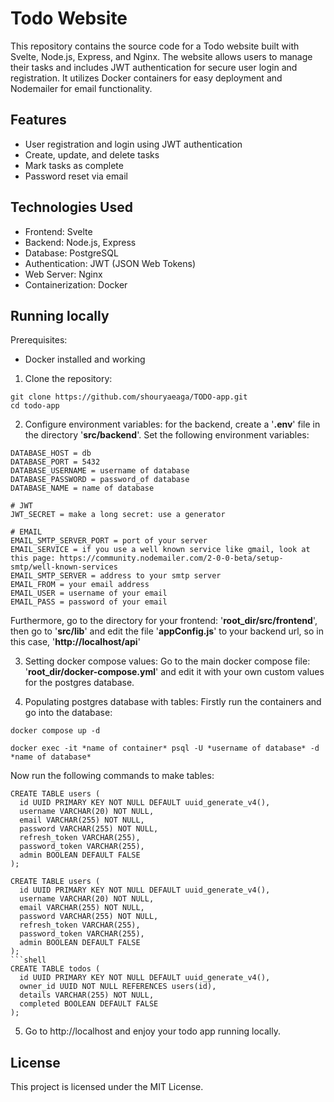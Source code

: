 # Todo Website

This repository contains the source code for a Todo website built with Svelte, Node.js, Express, and Nginx. The website allows users to manage their tasks and includes JWT authentication for secure user login and registration. It utilizes Docker containers for easy deployment and Nodemailer for email functionality.

## Features

- User registration and login using JWT authentication
- Create, update, and delete tasks
- Mark tasks as complete
- Password reset via email

## Technologies Used

- Frontend: Svelte
- Backend: Node.js, Express
- Database: PostgreSQL
- Authentication: JWT (JSON Web Tokens)
- Web Server: Nginx
- Containerization: Docker

## Running locally
Prerequisites:
- Docker installed and working

1. Clone the repository: 
```shell 
git clone https://github.com/shouryaeaga/TODO-app.git
cd todo-app
```

2. Configure environment variables: for the backend, create a '**.env**' file in the directory '**src/backend**'. Set the following environment variables:
```env
DATABASE_HOST = db
DATABASE_PORT = 5432
DATABASE_USERNAME = username of database
DATABASE_PASSWORD = password_of database
DATABASE_NAME = name of database

# JWT
JWT_SECRET = make a long secret: use a generator

# EMAIL
EMAIL_SMTP_SERVER_PORT = port of your server
EMAIL_SERVICE = if you use a well known service like gmail, look at this page: https://community.nodemailer.com/2-0-0-beta/setup-smtp/well-known-services
EMAIL_SMTP_SERVER = address to your smtp server
EMAIL_FROM = your email address
EMAIL_USER = username of your email
EMAIL_PASS = password of your email
```
Furthermore, go to the directory for your frontend: '**root_dir/src/frontend**', then go to '**src/lib**' and edit the file '**appConfig.js**' to your backend url, so in this case, '**http://localhost/api**'

3. Setting docker compose values:
Go to the main docker compose file: '**root_dir/docker-compose.yml**' and edit it with your own custom values for the postgres database.

4. Populating postgres database with tables:
Firstly run the containers and go into the database:
```shell
docker compose up -d
```

```shell
docker exec -it *name of container* psql -U *username of database* -d *name of database*
```
Now run the following commands to make tables:
```shell
CREATE TABLE users (
  id UUID PRIMARY KEY NOT NULL DEFAULT uuid_generate_v4(),
  username VARCHAR(20) NOT NULL,
  email VARCHAR(255) NOT NULL,
  password VARCHAR(255) NOT NULL,
  refresh_token VARCHAR(255),
  password_token VARCHAR(255),
  admin BOOLEAN DEFAULT FALSE
);
```
```shell
CREATE TABLE users (
  id UUID PRIMARY KEY NOT NULL DEFAULT uuid_generate_v4(),
  username VARCHAR(20) NOT NULL,
  email VARCHAR(255) NOT NULL,
  password VARCHAR(255) NOT NULL,
  refresh_token VARCHAR(255),
  password_token VARCHAR(255),
  admin BOOLEAN DEFAULT FALSE
);
```shell
CREATE TABLE todos (
  id UUID PRIMARY KEY NOT NULL DEFAULT uuid_generate_v4(),
  owner_id UUID NOT NULL REFERENCES users(id),
  details VARCHAR(255) NOT NULL,
  completed BOOLEAN DEFAULT FALSE
);
```
5. Go to http://localhost and enjoy your todo app running locally.

## License
This project is licensed under the MIT License.
